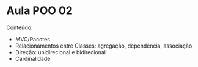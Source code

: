 # Aula POO 02

Conteúdo:

- MVC/Pacotes
- Relacionamentos entre Classes: agregação, dependência, associação
- Direção: unidirecional e bidirecional
- Cardinalidade
